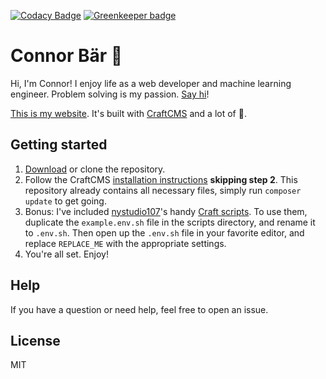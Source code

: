[![Codacy Badge](https://api.codacy.com/project/badge/Grade/0200cfc81a1146bc87ed0407fdd4cd29)](https://www.codacy.com/app/connor_baer/connorbaer-co?utm_source=github.com&amp;utm_medium=referral&amp;utm_content=madebyconnor/madebyconnor&amp;utm_campaign=Badge_Grade) [![Greenkeeper badge](https://badges.greenkeeper.io/madebyconnor/madebyconnor.svg)](https://greenkeeper.io/)

# Connor Bär 🐼

Hi, I'm Connor! I enjoy life as a web developer and machine learning engineer. Problem solving is my passion. [Say hi](https://twitter.com/connor_baer)!

[This is my website](https://madebyconnor). It's built with [CraftCMS](https://craftcms.com) and a lot of 💜.

## Getting started

1. [Download](https://github.com/connor-baer/connorbaer.co/archive/master.zip) or clone the repository.
3. Follow the CraftCMS [installation instructions](https://github.com/craftcms/docs/blob/master/en/installation.md) **skipping step 2**. This repository already contains all necessary files, simply run `composer update` to get going.
4. Bonus: I've included [nystudio107](https://github.com/nystudio107/)'s handy [Craft scripts](https://github.com/nystudio107/craft-scripts). To use them, duplicate the `example.env.sh` file in the scripts directory, and rename it to `.env.sh`. Then open up the `.env.sh` file in your favorite editor, and replace `REPLACE_ME` with the appropriate settings.
5. You're all set. Enjoy!

## Help

If you have a question or need help, feel free to open an issue.

## License

MIT
